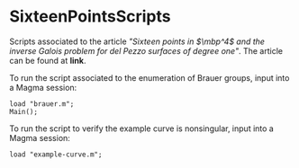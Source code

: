 # SixteenPointsScripts
Scripts associated to the article *"Sixteen points in $\mbp^4$ and the inverse Galois problem for del Pezzo surfaces of degree one"*. The article can be found at **link**. 

To run the script associated to the enumeration of Brauer groups, input into a Magma session:
```
load "brauer.m";
Main();
```

To run the script to verify the example curve is nonsingular, input into a Magma session:
```
load "example-curve.m";
```
